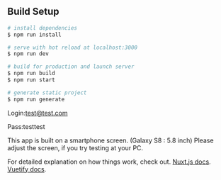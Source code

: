 ## Build Setup

``` bash
# install dependencies
$ npm run install

# serve with hot reload at localhost:3000
$ npm run dev

# build for production and launch server
$ npm run build
$ npm run start

# generate static project
$ npm run generate
```


Login:test@test.com

Pass:testtest

This app is built on a smartphone screen. (Galaxy S8 : 5.8 inch)
Please adjust the screen, if you try testing at your PC.

For detailed explanation on how things work, check out.
[Nuxt.js docs](https://nuxtjs.org).
[Vuetify docs](https://vuetifyjs.com/ja/).

